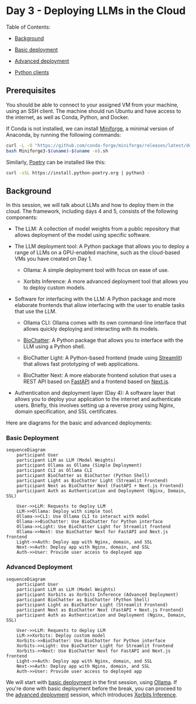 # Day 3 - Deploying LLMs in the Cloud

Table of Contents:

- [Background](#background)

- [Basic deployment](010-basic.md)

- [Advanced deployment](020-advanced.md)

- [Python clients](030-python-clients.md)

## Prerequisites

You should be able to connect to your assigned VM from your machine, using an
SSH client. The machine should run Ubuntu and have access to the internet, as
well as Conda, Python, and Docker.

If Conda is not installed, we can install
[Miniforge](https://github.com/conda-forge/miniforge), a minimal version of
Anaconda, by running the following commands:

```bash
curl -L -O "https://github.com/conda-forge/miniforge/releases/latest/download/Miniforge3-$(uname)-$(uname -m).sh"
bash Miniforge3-$(uname)-$(uname -m).sh
```

Similarly, [Poetry](https://python-poetry.org) can be installed like this:

```bash
curl -sSL https://install.python-poetry.org | python3 -
```

## Background

In this session, we will talk about LLMs and how to deploy them in the cloud.
The framework, including days 4 and 5, consists of the following components:

- The LLM: A collection of model weights from a public repository that allows
deployment of the model using specific software.

- The LLM deployment tool: A Python package that allows you to deploy a range of
LLMs on a GPU-enabled machine, such as the cloud-based VMs you have created on
Day 1.

    - Ollama: A simple deployment tool with focus on ease of use.

    - Xorbits Inference: A more advanced deployment tool that allows you to
    deploy custom models.

- Software for interfacing with the LLM: A Python package and more elaborate
frontends that allow interfacing with the user to enable tasks that use the LLM.

    - Ollama CLI: Ollama comes with its own command-line interface that allows
    quickly deploying and interacting with its models.

    - [BioChatter](https://biochatter.org): A Python package that allows you to
    interface with the LLM using a Python shell.

    - BioChatter Light: A Python-based frontend (made using
    [Streamlit](https://streamlit.io/)) that allows fast prototyping of web
    applications.

    - BioChatter Next: A more elaborate frontend solution that uses a REST API
    based on [FastAPI](https://fastapi.tiangolo.com/) and a frontend based on
    [Next.js](https://nextjs.org/).

- Authentication and deployment layer (Day 4): A software layer that allows you
to deploy your application to the internet and authenticate users. Briefly, this
involves setting up a reverse proxy using Nginx, domain specification, and
SSL certificates.

Here are diagrams for the basic and advanced deployments:

### Basic Deployment

```mermaid
sequenceDiagram
    participant User
    participant LLM as LLM (Model Weights)
    participant Ollama as Ollama (Simple Deployment)
    participant CLI as Ollama CLI
    participant BioChatter as BioChatter (Python Shell)
    participant Light as BioChatter Light (Streamlit Frontend)
    participant Next as BioChatter Next (FastAPI + Next.js Frontend)
    participant Auth as Authentication and Deployment (Nginx, Domain, SSL)

    User->>LLM: Requests to deploy LLM
    LLM->>Ollama: Deploy with simple tool
    Ollama->>CLI: Use Ollama CLI to interact with model
    Ollama->>BioChatter: Use BioChatter for Python interface
    Ollama->>Light: Use BioChatter Light for Streamlit frontend
    Ollama->>Next: Use BioChatter Next for FastAPI and Next.js frontend
    Light->>Auth: Deploy app with Nginx, domain, and SSL
    Next->>Auth: Deploy app with Nginx, domain, and SSL
    Auth->>User: Provide user access to deployed app
```

### Advanced Deployment

```mermaid
sequenceDiagram
    participant User
    participant LLM as LLM (Model Weights)
    participant Xorbits as Xorbits Inference (Advanced Deployment)
    participant BioChatter as BioChatter (Python Shell)
    participant Light as BioChatter Light (Streamlit Frontend)
    participant Next as BioChatter Next (FastAPI + Next.js Frontend)
    participant Auth as Authentication and Deployment (Nginx, Domain, SSL)

    User->>LLM: Requests to deploy LLM
    LLM->>Xorbits: Deploy custom model
    Xorbits->>BioChatter: Use BioChatter for Python interface
    Xorbits->>Light: Use BioChatter Light for Streamlit frontend
    Xorbits->>Next: Use BioChatter Next for FastAPI and Next.js frontend
    Light->>Auth: Deploy app with Nginx, domain, and SSL
    Next->>Auth: Deploy app with Nginx, domain, and SSL
    Auth->>User: Provide user access to deployed app
```

We will start with [basic deployment](010-basic.md) in the first session, using
[Ollama](https://ollama.com). If you're done with basic deployment before the break, you can proceed
to the [advanced deployment](020-advanced.md) session, which introduces [Xorbits
Inference](https://inference.readthedocs.io/en/latest/index.html).
